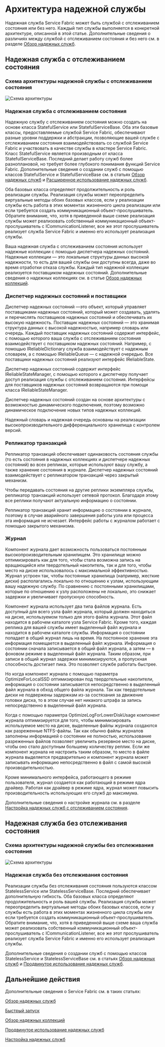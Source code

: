 <properties
   pageTitle="Архитектура надежных служб Service Fabric"
   description="Общий обзор архитектуры надежных служб"
   services="service-fabric"
   documentationCenter=".net"
   authors="AlanWarwick"
   manager="timlt"
   editor=""/>

<tags
   ms.service="Service-Fabric"
   ms.devlang="dotnet"
   ms.topic="article"
   ms.tgt_pltfrm="NA"
   ms.workload="NA"
   ms.date="04/13/2015"
   ms.author="alanwar"/>

# Архитектура надежной службы

Надежная служба Service Fabric может быть службой с отслеживанием состояния или без него. Каждый тип службы выполняется в конкретной архитектуре, описанной в этой статье. Дополнительные сведения о различиях между службой с отслеживанием состояния и без него см. в разделе [Обзор надежных служб](../Service-Fabric/service-fabric-reliable-services-introduction.md).

## Надежная служба с отслеживанием состояния

### Схема архитектуры надежной службы с отслеживанием состояния
![Схема архитектуры](./media/service-fabric-reliable-services-platform-architecture/reliable-stateful-service-architecture.png)

### Надежная служба с отслеживанием состояния

Надежную службу с отслеживанием состояния можно создать на основе класса StatefulService или StatefulServiceBase. Оба эти базовые классы, предоставляемые службой Service Fabric, обеспечивают разные уровни поддержки и абстракции, позволяющие вашей службе с отслеживанием состояния взаимодействовать со службой Service Fabric и участвовать в качестве службы в кластере Service Fabric. Класс StatefulService является производным от класса StatefulServiceBase. Последний делает работу служб более разноплановой, но требует более глубокого понимания функций Service Fabric. Дополнительные сведения о создании служб с помощью классов StatefulService и StatefulServiceBase см. в статьях [Обзор надежных служб](../Service-Fabric/service-fabric-reliable-services-introduction.md) и [Расширенное использование надежных служб](../Service-Fabric/service-fabric-reliable-services-advanced-usage.md).

Оба базовых класса определяют продолжительность и роль реализации службы. Реализация службы может переопределить виртуальные методы обоих базовых классов, если у реализации службы есть работа в этих моментах жизненного цикла реализации или если требуется создать коммуникационный объект-прослушиватель. Обратите внимание, что, хотя в приведенной выше схеме реализация службы может реализовать собственный коммуникационный объект-прослушиватель с ICommunicationListener, все же этот прослушиватель реализует служба Service Fabric и именно его использует реализация службы.

Ваша надежная служба с отслеживанием состояния использует надежные коллекции с помощью диспетчера надежных состояний. Надежные коллекции — это локальные структуры данных высокой надежности, то есть для вашей службы они доступны всегда, даже во время отработки отказа службы. Каждый тип надежной коллекции реализуется поставщиком надежных состояний. Дополнительные сведения о надежных коллекциях см. в статье [Обзор надежных коллекций](service-fabric-reliable-services-reliable-collections.md).

### Диспетчер надежных состояний и поставщики

Диспетчер надежных состояний —это объект, который управляет поставщиками надежных состояний, который может создавать, удалять и перечислять поставщиков надежных состояний и обеспечивать их высокую надежность. Поставщик надежных состояний — это хранимая структура данных с высокой надежностью, например словарь или очередь. Каждый поставщик надежных состояний содержит интерфейс, с помощью которого ваша служба с отслеживанием состояния взаимодействует с поставщиком надежных состояний. Например, с помощью IReliableDictionary служба взаимодействует с надежным словарем, а с помощью IReliableQueue — с надежной очередью. Все поставщики надежных состояний реализуют интерфейс IReliableState.

Диспетчер надежных состояний содержит интерфейс IReliableStateManager, с помощью которого к диспетчеру получает доступ реализация службы с отслеживанием состояния. Интерфейсы для поставщиков надежных состояний возвращаются при помощи класса IReliableStateManager.

Диспетчер надежных состояний создан на основе архитектуры с возможностью динамического подключения, поэтому возможно динамическое подключение новых типов надежных коллекций.

Надежный словарь и надежная очередь основаны на реализации высокопроизводительного дифференциального хранилища с контролем версий.

### Репликатор транзакций

Репликатор транзакций обеспечивает одинаковость состояния службы (то есть состояния в надежных коллекциях и диспетчере надежных состояний) во всех репликах, которые используют вашу службу, а также хранение состояния в журнале. Диспетчер надежных состояний взаимодействует с репликатором транзакций через закрытый механизм.

Чтобы передавать состояния на другие реплики экземпляра службы, репликатор транзакций использует сетевой протокол. Благодаря этому все реплики получают актуальную информацию о состоянии.

Репликатор транзакций хранит информацию о состоянии в журнале, поэтому в случае аварийного завершения работы узла или процесса эта информация не исчезает. Интерфейс работы с журналом работает с помощью закрытого механизма.

### Журнал

Компонент журнала дает возможность пользоваться постоянным высокопроизводительным хранилищем. Это хранилище можно оптимизировать как для того, чтобы стала возможна запись на вращающийся или твердотельный накопитель, так и для того, чтобы место на диске использовалось с максимальной эффективностью. Журнал устроен так, чтобы постоянные хранилища (например, жесткие диски) располагались локально по отношению к узлам, использующим вашу надежную службу. По сравнению с постоянными хранилищами, которые по отношению к узлу расположены не локально, это снижает задержки и увеличивает пропускную способность.

Компонент журнала использует два типа файлов журнала. Есть доступный для всего узла файл журнала, который должен находиться на диске, используемом только для этого файла журнала. Этот файл находится в рабочем каталоге узла Service Fabric. Кроме того, каждая реплика для вашей службы имеет выделенный файл журнала и находится в рабочем каталоге службы. Информация о состоянии попадает в общий журнал лишь на время. На постоянное хранение эта информация помещается в выделенный файл журнала. Информация о состоянии сначала записывается в общий файл журнала, а затем — в фоновом режиме в выделенный файл журнала. Таким образом, при записи в общий журнал задержки минимизируются, а пропускная способность достигает пика. Это позволяет службе работать быстрее.

Но когда компонент журнала с помощью параметра OptimizeForLocalSSD оптимизирован под твердотельные накопители, информация о состоянии записывается непосредственно в выделенный файл журнала в обход общего файла журнала. Так как твердотельные диски не подвержены задержкам из-за состязания за движение головки диска, то в этом случае нет никакого штрафа за запись непосредственно в выделенный файл журнала.

Когда с помощью параметра OptimizeLogForLowerDiskUsage компонент журнала оптимизируется для того, чтобы минимизировать используемое место на диске, выделенные файлы журнала создаются как разреженные NTFS-файлы. Так как обычно файлы журналов заполнены информацией о состоянии не полностью, использование разреженных файлов позволяет увеличить резервное место на диске, чтобы оно стало доступным большему количеству реплик. Если же компонент журнала не настроить таким образом, то место в файле журнала выделяется предварительно и компонент журнала может записывать информацию непосредственно в файл с самой высокой производительностью.

Кроме минимального интерфейса, работающего в режиме пользователя, журнал создается как работающий в режиме ядра драйвер. Работая как драйвер в режиме ядра, журнал может повысить производительность использующих его служб до максимума.

Дополнительные сведения о настройке журнала см. в разделе [Настройка надежных служб с отслеживанием состояния](../Service-Fabric/service-fabric-reliable-services-configuration.md).

## Надежная служба без отслеживания состояния

### Схема архитектуры надежной службы без отслеживания состояния
![Схема архитектуры](./media/service-fabric-reliable-services-platform-architecture/reliable-stateless-service-architecture.png)

### Надежная служба без отслеживания состояния

Реализации службы без отслеживания состояния пользуются классом StatelessService или StatelessServiceBase. Последний обеспечивает дополнительную гибкость. Оба базовых класса определяют продолжительность и роль вашей службы. Реализация службы может переопределить виртуальные методы обоих базовых классов, если у службы есть работа в этих моментах жизненного цикла службы или если требуется создать коммуникационный объект-прослушиватель. Обратите внимание, что, хотя в приведенной выше схеме ваша служба может реализовать собственный коммуникационный объект-прослушиватель с ICommunicationListener, все же этот прослушиватель реализует служба Service Fabric и именно его использует реализация службы.

Дополнительные сведения о создании служб с помощью классов StatelessService и StatelessServiceBase см. в статьях [Обзор надежных служб](../Service-Fabric/service-fabric-reliable-services-introduction.md) и [Продвинутое использование надежных служб](../Service-Fabric/service-fabric-reliable-services-advanced-usage.md).

<!--Every topic should have next steps and links to the next logical set of content to keep the customer engaged-->
## Дальнейшие действия

Дополнительные сведения о Service Fabric см. в таких статьях:

[Обзор надежных служб](../Service-Fabric/service-fabric-reliable-services-introduction.md)

[Быстрый запуск](service-fabric-reliable-services-quick-start.md)

[Обзор надежных коллекций](service-fabric-reliable-services-reliable-collections.md)

[Продвинутое использование надежных служб](../Service-Fabric/service-fabric-reliable-services-advanced-usage.md)

[Настройка надежных служб](../Service-Fabric/service-fabric-reliable-services-configuration.md)
 

<!---HONumber=August15_HO6-->